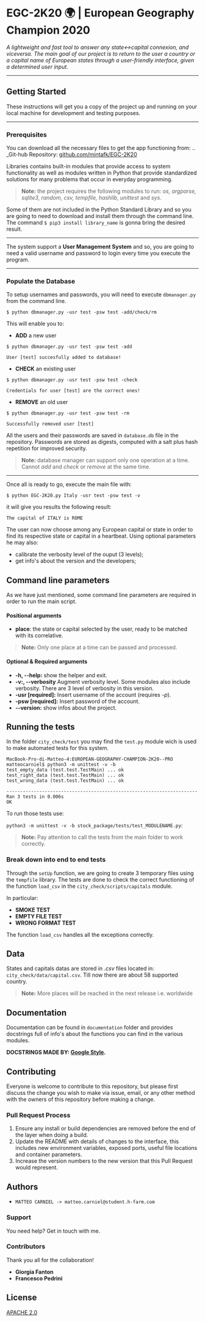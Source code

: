 ﻿# EGC-2K20 :earth_africa: | European Geography Champion 2020 

*A lightweight and fast tool to answer any state<->capital connexion, and viceversa. 
The main goal of our project is to return to the user a country or a capital name of European states through a user-friendly interface, given a determined user input.*

---
## Getting Started
These instructions will get you a copy of the project up and running on your local machine for development and testing purposes. 

---
### Prerequisites 
You can download all the necessary files to get the app functioning from:
.. _Git-hub Repository: [github.com/mintafk/EGC-2K20](https://github.com/Mint-Afk/EUROPEAN-GEOGRAPHY-CHAMPION-2K20--PRO-.git) 

Libraries contains built-in modules that provide access to system functionality as well as modules written in Python that provide standardized solutions for many problems that occur in everyday programming.
>  **Note:** the project requires the following modules to run: *os, argparse, sqlite3, random, csv, tempfile, hashlib, unittest* and *sys*.


Some of them are not included in the Python Standard Library and so you are going to need to download and install them through the command line. 
The command ```$ pip3 install library_name``` is gonna bring the desired result.

---

The system support a **User Management System** and so, you are going to need a valid username and password to login every time you execute the program.

---
### Populate the Database
To setup usernames and passwords, you will need to execute ```dbmanager.py``` from the command line. 

```$ python dbmanager.py -usr test -psw test -add/check/rm```

This will enable you to:
- **ADD** a new user
```
$ python dbmanager.py -usr test -psw test -add

User [test] succesfully added to database!
```
- **CHECK** an existing user 
```
$ python dbmanager.py -usr test -psw test -check

Credentials for user [test] are the correct ones!
```
- **REMOVE** an old user
```
$ python dbmanager.py -usr test -psw test -rm

Successfully removed user [test]
```
All the users and their passwords are saved in ```database.db``` file in the repository. Passwords are stored as digests, computed with a salt plus hash repetition for improved security.

>  **Note:** database manager can support only one operation at a time. Cannot *add* and *check* or *remove* at the same time.

---
Once all is ready to go, execute the main file with: 

```$ python EGC-2K20.py Italy -usr test -psw test -v```

it will give you results the following result:

```The capital of ITALY is ROME```

The user can now choose among any European capital or state in order to find its respective state or capital in a heartbeat.  Using optional parameters he may also:
- calibrate the verbosity level of the ouput (3 levels);
- get info's about the version and the developers;

## Command line parameters 
As we have just mentioned, some command line parameters are required in order to run the main script.

#### Positional arguments
- **place**: the state or capital selected by the user, ready to be matched with its correlative. 
> **Note:** Only one place at a time can be passed and processed. 

#### Optional & Required arguments
- **-h, --help:** show the helper and exit.  
- **-v:, --verbosity** Augment verbosity level. Some modules also include verbosity. There are 3 level of verbosity in this version.   
- **-usr [required]:** Insert username of the account (requires *-p*).  
- **-psw [required]:** Insert password of the account.
- **--version:** show infos about the project.
 
## Running the tests
In the folder ```city_check/test``` you may find the ```test.py``` module wich is used to make automated tests for this system.

```
MacBook-Pro-di-Matteo-4:EUROPEAN-GEOGRAPHY-CHAMPION-2K20--PRO matteocarniel$ python3 -m unittest -v -b
test_empty_data (test.test.TestMain) ... ok
test_right_data (test.test.TestMain) ... ok
test_wrong_data (test.test.TestMain) ... ok

----------------------------------------------------------------------
Ran 3 tests in 0.006s
OK
```
To run those  tests use:

```python3 -m unittest -v -b stock_package/tests/test_MODULENAME.py```:

>  **Note:** Pay attention to call the tests from the main folder to work correctly.

### Break down into end to end tests
Through the  ```setUp``` function, we are going to create 3 temporary files using the ```tempfile``` library. The tests are done to check the correct functioning of the function ```load_csv``` in the ```city_check/scripts/capitals``` module. 

In particular:
- **SMOKE TEST** 
- **EMPTY FILE TEST**
- **WRONG FORMAT TEST**

The function ```load_csv``` handles all the exceptions correctly.


## Data  
States and capitals datas are stored in *.csv* files located in: ```city_check/data/capital.csv```.  Till now there are about 58 supported country.

> **Note:** More places will be reached in the next release i.e. worldwide 


## Documentation
Documentation can be found in ```documentation``` folder and provides docstrings full of info's about the functions you can find in the various modules. 
 
**DOCSTRINGS MADE BY: [Google Style](https://sphinxcontrib-napoleon.readthedocs.io/en/latest/example_google.html).**

## Contributing
Everyone is welcome to contribute to this repository, but please first discuss the change you wish to make via issue, email, or any other method with the owners of this repository before making a change. 

### Pull Request Process
1. Ensure any install or build dependencies are removed before the end of the layer when doing a build.
2. Update the README with details of changes to the interface, this includes new environment variables, exposed ports, useful file locations and container parameters.
3. Increase the version numbers to the new version that this Pull Request would represent. 

## Authors
- ```MATTEO CARNIEL -> matteo.carniel@student.h-farm.com```

###  Support
You need help? Get in touch with me.

### Contributors
Thank you all for the collaboration! 
- **Giorgia Fanton** 
- **Francesco Pedrini** 

##  License
[APACHE 2.0](https://choosealicense.com/licenses/apache-2.0/)
